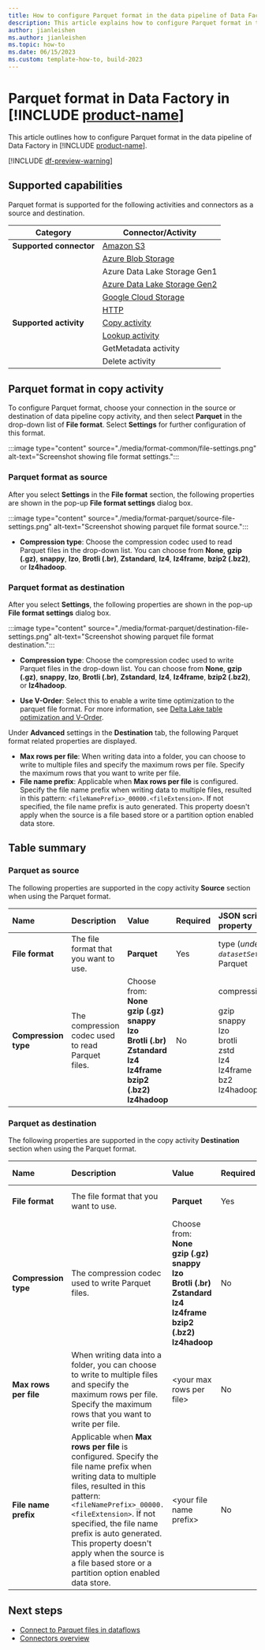 ```yaml
---
title: How to configure Parquet format in the data pipeline of Data Factory in Microsoft Fabric
description: This article explains how to configure Parquet format in the data pipeline of Data Factory in Microsoft Fabric.
author: jianleishen
ms.author: jianleishen
ms.topic: how-to
ms.date: 06/15/2023
ms.custom: template-how-to, build-2023
---
```


# Parquet format in Data Factory in [!INCLUDE [product-name](../includes/product-name.md)]

This article outlines how to configure Parquet format in the data pipeline of Data Factory in [!INCLUDE [product-name](../includes/product-name.md)].

[!INCLUDE [df-preview-warning](includes/data-factory-preview-warning.md)]

## Supported capabilities

Parquet format is supported for the following activities and connectors as a source and destination.

| Category | Connector/Activity |
|---|---|
| **Supported connector** | [Amazon S3](connector-amazon-s3-copy-activity.md) |
|  | [Azure Blob Storage](connector-azure-blob-storage-copy-activity.md) |
|  | Azure Data Lake Storage Gen1 |
|  | [Azure Data Lake Storage Gen2](connector-azure-data-lake-storage-gen2-copy-activity.md)|
|  | [Google Cloud Storage](connector-google-cloud-storage-copy-activity.md) |
|  | [HTTP](connector-http-copy-activity.md)|
| **Supported activity** | [Copy activity](copy-data-activity.md) |
|  | [Lookup activity](lookup-activity.md) |
|  | GetMetadata activity |
|  | Delete activity |

## Parquet format in copy activity

To configure Parquet format, choose your connection in the source or destination of data pipeline copy activity, and then select **Parquet** in the drop-down list of **File format**. Select **Settings** for further configuration of this format.

:::image type="content" source="./media/format-common/file-settings.png" alt-text="Screenshot showing file format settings.":::

### Parquet format as source

After you select **Settings** in the **File format** section, the following properties are shown in the pop-up **File format settings** dialog box.

:::image type="content" source="./media/format-parquet/source-file-settings.png" alt-text="Screenshot showing parquet file format source.":::

- **Compression type**: Choose the compression codec used to read Parquet files in the drop-down list. You can choose from **None**, **gzip (.gz)**, **snappy**, **lzo**, **Brotli (.br)**, **Zstandard**, **lz4**, **lz4frame**, **bzip2 (.bz2)**, or **lz4hadoop**.

### Parquet format as destination

After you select **Settings**, the following properties are shown in the pop-up **File format settings** dialog box.

:::image type="content" source="./media/format-parquet/destination-file-settings.png" alt-text="Screenshot showing parquet file format destination.":::

- **Compression type**: Choose the compression codec used to write Parquet files in the drop-down list. You can choose from **None**, **gzip (.gz)**, **snappy**, **lzo**, **Brotli (.br)**, **Zstandard**, **lz4**, **lz4frame**, **bzip2 (.bz2)**, or **lz4hadoop**.

- **Use V-Order**: Select this to enable a write time optimization to the parquet file format. For more information, see [Delta Lake table optimization and V-Order](../data-engineering/delta-optimization-and-v-order.md).

Under **Advanced** settings in the **Destination** tab, the following Parquet format related properties are displayed.

- **Max rows per file**: When writing data into a folder, you can choose to write to multiple files and specify the maximum rows per file. Specify the maximum rows that you want to write per file.
- **File name prefix**: Applicable when **Max rows per file** is configured. Specify the file name prefix when writing data to multiple files, resulted in this pattern: `<fileNamePrefix>_00000.<fileExtension>`. If not specified, the file name prefix is auto generated. This property doesn't apply when the source is a file based store or a partition option enabled data store.

## Table summary

### Parquet as source

The following properties are supported in the copy activity **Source** section when using the Parquet format.

|Name |Description |Value|Required |JSON script property |
|:---|:---|:---|:---|:---|
| **File format**|The file format that you want to use.| **Parquet**|Yes|type (*under `datasetSettings`*):<br>Parquet|
|**Compression type**|The compression codec used to read Parquet files.|Choose from: <br>**None** <br>**gzip (.gz)**<br>**snappy**<br>**lzo**<br>**Brotli (.br)**<br>**Zstandard**<br>**lz4**<br>**lz4frame**<br>**bzip2 (.bz2)**<br>**lz4hadoop** |No|compressionCodec: <br><br>gzip<br>snappy<br>lzo<br>brotli<br>zstd<br>lz4<br>lz4frame<br>bz2<br>lz4hadoop|

### Parquet as destination

The following properties are supported in the copy activity **Destination** section when using the Parquet format.

|Name |Description |Value|Required |JSON script property |
|:---|:---|:---|:---|:---|
| **File format**|The file format that you want to use.| **Parquet**|Yes|type (*under `datasetSettings`*):<br>Parquet|
|**Compression type**|The compression codec used to write Parquet files.|Choose from: <br>**None** <br>**gzip (.gz)**<br>**snappy**<br>**lzo**<br>**Brotli (.br)**<br>**Zstandard**<br>**lz4**<br>**lz4frame**<br>**bzip2 (.bz2)**<br>**lz4hadoop** |No|compressionCodec: <br><br>gzip<br>snappy<br>lzo<br>brotli<br>zstd<br>lz4<br>lz4frame<br>bz2<br>lz4hadoop|
|**Max rows per file**| When writing data into a folder, you can choose to write to multiple files and specify the maximum rows per file. Specify the maximum rows that you want to write per file.|\<your max rows per file> | No| maxRowsPerFile |
|**File name prefix**| Applicable when **Max rows per file** is configured. Specify the file name prefix when writing data to multiple files, resulted in this pattern: `<fileNamePrefix>_00000.<fileExtension>`. If not specified, the file name prefix is auto generated. This property doesn't apply when the source is a file based store or a partition option enabled data store.|\<your file name prefix> |No| fileNamePrefix|

## Next steps

- [Connect to Parquet files in dataflows](connector-parquet-dataflows.md)
- [Connectors overview](connector-overview.md)
